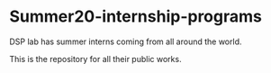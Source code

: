 # Summer20-internship-programs
DSP lab has summer interns coming from all around the world. 

This is the repository for all their public works.
